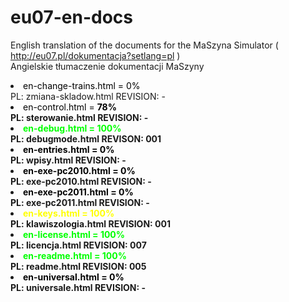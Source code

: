 # eu07-en-docs
English translation of the documents for the MaSzyna Simulator ( http://eu07.pl/dokumentacja?setlang=pl ) 
<br>
Angielskie tłumaczenie dokumentacji MaSzyny 

<li><FONT COLOR="000000"> en-change-trains.html  = 0% </FONT>
<br> PL: zmiana-skladow.html    REVISION: -
<br>
<li><FONT COLOR="000000"> en-control.html = <b style="color=red">78%<b> </FONT>
<br> PL: sterowanie.html        REVISION: -
<br>
<li><FONT COLOR="00FF00"> en-debug.html = 100% </FONT>
<br> PL: debugmode.html         REVISON: 001
<br>
<li><FONT COLOR="000000"> en-entries.html = 0% </FONT>
<br> PL: wpisy.html             REVISION: -
<br>
<li><FONT COLOR="000000"> en-exe-pc2010.html = 0% </FONT>
<br> PL: exe-pc2010.html        REVISION: -
<br>
<li><FONT COLOR="000000"> en-exe-pc2011.html = 0% </FONT>
<br> PL: exe-pc2011.html        REVISION: -
<br>
<li><FONT COLOR="FFFF00"> en-keys.html = 100% </FONT>
<br> PL: klawiszologia.html     REVISION: 001
<br>
<li><FONT COLOR="00FF00"> en-license.html = 100% </FONT>
<br> PL: licencja.html          REVISION: 007
<br>
<li><FONT COLOR="00FF00"> en-readme.html = 100% </FONT>
<br> PL: readme.html            REVISION: 005
<br>
<li><FONT COLOR="000000"> en-universal.html = 0% </FONT>
<br> PL: universale.html        REVISION: -
